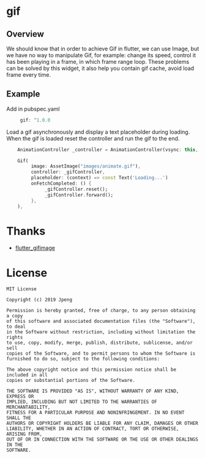 # gif

## Overview

We should know that in order to achieve Gif in flutter, we can use Image, but we have no way to manipulate Gif, for example: change its speed, control it has been playing in a frame,
 in which frame range loop. These problems can be solved by this widget, it also help you contain gif cache, avoid load frame every time.

## Example

Add in pubspec.yaml

```dart
     gif: ^1.0.0
```

 Load a gif asynchronously and display a text placeholder during loading.<br>
 When the gif is loaded reset the controller and run the gif to the end.

 ```dart
     AnimationController _controller = AnimationController(vsync: this, duration: const Duration(seconds: 3));

     Gif(
          image: AssetImage("images/animate.gif"),
          controller: _gifController,
          placeholder: (context) => const Text('Loading...')
          onFetchCompleted: () {
               _gifController.reset();
               _gifController.forward();
          },
     ),
 ```

# Thanks
* [flutter_gifimage](https://github.com/peng8350/flutter_gifimage)  

# License

```
MIT License

Copyright (c) 2019 Jpeng

Permission is hereby granted, free of charge, to any person obtaining a copy
of this software and associated documentation files (the "Software"), to deal
in the Software without restriction, including without limitation the rights
to use, copy, modify, merge, publish, distribute, sublicense, and/or sell
copies of the Software, and to permit persons to whom the Software is
furnished to do so, subject to the following conditions:

The above copyright notice and this permission notice shall be included in all
copies or substantial portions of the Software.

THE SOFTWARE IS PROVIDED "AS IS", WITHOUT WARRANTY OF ANY KIND, EXPRESS OR
IMPLIED, INCLUDING BUT NOT LIMITED TO THE WARRANTIES OF MERCHANTABILITY,
FITNESS FOR A PARTICULAR PURPOSE AND NONINFRINGEMENT. IN NO EVENT SHALL THE
AUTHORS OR COPYRIGHT HOLDERS BE LIABLE FOR ANY CLAIM, DAMAGES OR OTHER
LIABILITY, WHETHER IN AN ACTION OF CONTRACT, TORT OR OTHERWISE, ARISING FROM,
OUT OF OR IN CONNECTION WITH THE SOFTWARE OR THE USE OR OTHER DEALINGS IN THE
SOFTWARE.

```